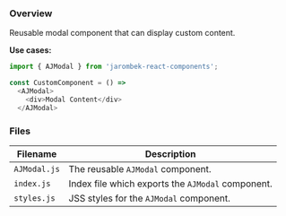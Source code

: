 ### Overview

Reusable modal component that can display custom content.

**Use cases:**

```javascript
import { AJModal } from 'jarombek-react-components';

const CustomComponent = () => 
  <AJModal>
    <div>Modal Content</div>
  </AJModal>
```

### Files

| Filename                   | Description                                                                     |
|----------------------------|---------------------------------------------------------------------------------|
| `AJModal.js`               | The reusable `AJModal` component.                                               |
| `index.js`                 | Index file which exports the `AJModal` component.                               |
| `styles.js`                | JSS styles for the `AJModal` component.                                         |
